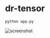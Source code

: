 # dr-tensor

```bash
python app.py
```
![screenshot](predicted_heatmap_line_segmentation_masks_44.png)
